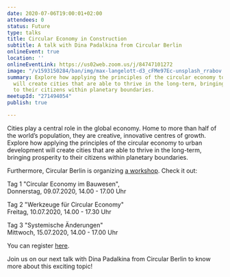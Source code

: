 ```yaml
---
date: 2020-07-06T19:00:01+02:00
attendees: 0
status: Future
type: talks
title: Circular Economy in Construction
subtitle: A talk with Dina Padalkina from Circular Berlin
onlineEvent: true
location: ''
onlineEventLink: https://us02web.zoom.us/j/84747101272
image: "/v1593150284/ban/img/max-langelott-d3_cFMe97Ec-unsplash_rrabov.jpg"
summary: Explore how applying the principles of the circular economy to urban development
  will create cities that are able to thrive in the long-term, bringing prosperity
  to their citizens within planetary boundaries.
meetupId: "271494054"
publish: true

---
```

Cities play a central role in the global economy. Home to more than half of the world’s population, they are creative, innovative centres of growth. Explore how applying the principles of the circular economy to urban development will create cities that are able to thrive in the long-term, bringing prosperity to their citizens within planetary boundaries.  
  
Furthermore, Circular Berlin is organizing [a workshop](https://learning.climate-kic.org/en/courses/face-to-face-courses/city-loops-berlin-bauen-fuer-morgen-2). Check it out:  
  
Tag 1 "Circular Economy im Bauwesen",  
Donnerstag, 09.07.2020, 14.00 - 17.00 Uhr  
  
Tag 2 "Werkzeuge für Circular Economy"  
Freitag, 10.07.2020, 14.00 - 17.30 Uhr  
  
Tag 3 "Systemische Änderungen"  
Mittwoch, 15.07.2020, 14.00 - 17.00 Uhr  
  
You can register [here](https://us02web.zoom.us/meeting/register/tZEsde2oqT0vHtbTira76xpPPoi30Sb-N9kl).  
  
Join us on our next talk with Dina Padalkina from Circular Berlin to know more about this exciting topic!